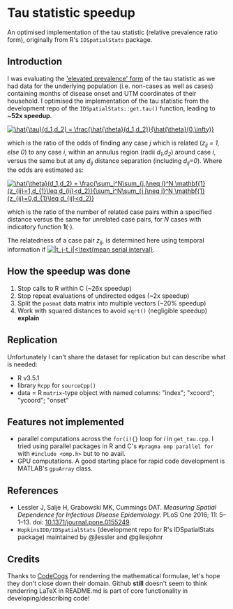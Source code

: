 # Tau statistic speedup
An optimised implementation of the tau statistic (relative prevalence ratio form), originally from R's `IDSpatialStats` package.

## Introduction
I was evaluating the ['elevated prevalence' form](https://journals.plos.org/plosone/article/file?id=10.1371/journal.pone.0155249.s003&type=supplementary#page=7 "Lessler et al. Appendix 6, p7") of the tau statistic as we had data for the underlying population (i.e. non-cases as well as cases) containing months of disease onset and UTM coordinates of their household. I optimised the implementation of the tau statistic from the development repo of the `IDSpatialStats::get.tau()` function, leading to ~**52x speedup**. 

<a href="https://www.codecogs.com/eqnedit.php?latex=\hat{\tau}(d_1,d_2)&space;=&space;\frac{\hat{\theta}(d_1,d_2)}{\hat{\theta}(0,\infty)}" target="_blank"><img src="https://latex.codecogs.com/gif.latex?\hat{\tau}(d_1,d_2)&space;=&space;\frac{\hat{\theta}(d_1,d_2)}{\hat{\theta}(0,\infty)}" title="\hat{\tau}(d_1,d_2) = \frac{\hat{\theta}(d_1,d_2)}{\hat{\theta}(0,\infty)}" /></a>

which is the ratio of the odds of finding any case *j* which is related (*z<sub>ij</sub> = 1, else 0*) to any case *i*, within an annulus region (radii *d<sub>1</sub>*,*d<sub>2</sub>*) around case *i*, versus the same but at any *d<sub>ij</sub>* distance separation (including *d<sub>ij</sub>=0*).
Where the odds are estimated as:

<a href="https://www.codecogs.com/eqnedit.php?latex=\hat{\theta}(d_1,d_2)&space;=&space;\frac{\sum_i^N\sum_{j,j\neq&space;i}^N&space;\mathbf{1}(z_{ij}=1,d_{1}\leq&space;d_{ij}<d_2)}{\sum_i^N\sum_{j,j\neq&space;i}^N&space;\mathbf{1}(z_{ij}=0,d_{1}\leq&space;d_{ij}<d_2)}" target="_blank"><img src="https://latex.codecogs.com/gif.latex?\hat{\theta}(d_1,d_2)&space;=&space;\frac{\sum_i^N\sum_{j,j\neq&space;i}^N&space;\mathbf{1}(z_{ij}=1,d_{1}\leq&space;d_{ij}<d_2)}{\sum_i^N\sum_{j,j\neq&space;i}^N&space;\mathbf{1}(z_{ij}=0,d_{1}\leq&space;d_{ij}<d_2)}" title="\hat{\theta}(d_1,d_2) = \frac{\sum_i^N\sum_{j,j\neq i}^N \mathbf{1}(z_{ij}=1,d_{1}\leq d_{ij}<d_2)}{\sum_i^N\sum_{j,j\neq i}^N \mathbf{1}(z_{ij}=0,d_{1}\leq d_{ij}<d_2)}" /></a>

which is the ratio of the number of related case pairs within a specified distance versus the same for unrelated case pairs, for *N* cases with indicatory function **1**(⋅). 

The relatedness of a case pair *z<sub>ij</sub>*, is determined here using temporal information if <a href="https://www.codecogs.com/eqnedit.php?latex=|t_j-t_i|<\text{mean&space;serial&space;interval}" target="_blank"><img src="https://latex.codecogs.com/gif.latex?|t_j-t_i|<\text{mean&space;serial&space;interval}" title="|t_j-t_i|<\text{mean serial interval}" /></a>.

## How the speedup was done
1. Stop calls to R within C (~26x speedup)
2. Stop repeat evaluations of undirected edges (~2x speedup)
3. Split the `posmat` data matrix into multiple vectors (~20% speedup)
4. Work with squared distances to avoid `sqrt()` (negligible speedup)
**explain**

## Replication
Unfortunately I can't share the dataset for replication but can describe what is needed:
* R v3.5.1
* library `Rcpp` for `sourceCpp()`
* data = R `matrix`-type object with named columns: "index"; "xcoord"; "ycoord"; "onset"

## Features not implemented
* parallel computations across the `for(i){}` loop for *i* in `get_tau.cpp`. I tried using parallel packages in R and C's `#pragma omp parallel for` with `#include <omp.h>` but to no avail.
* GPU computations. A good starting place for rapid code development is MATLAB's `gpuArray` class.

## References
*  Lessler J, Salje H, Grabowski MK, Cummings DAT. *Measuring Spatial Dependence for Infectious Disease Epidemiology*. PLoS One 2016; 11: 5–1–13. doi: [10.1371/journal.pone.0155249](https://journals.plos.org/plosone/article?id=10.1371/journal.pone.0155249).
* `HopkinsIDD/IDSpatialStats` (development repo for R's IDSpatialStats package) maintained by @jlessler and @gilesjohnr

## Credits
Thanks to [CodeCogs](https://www.codecogs.com/latex/eqneditor.php "CodeCogs LaTeX equation editor, just copy+paste in the HTML they provide") for renderring the mathematical formulae, let's hope they don't close down their domain. Github **still** doesn't seem to think renderring LaTeX in README.md is part of core functionality in developing/describing code!
